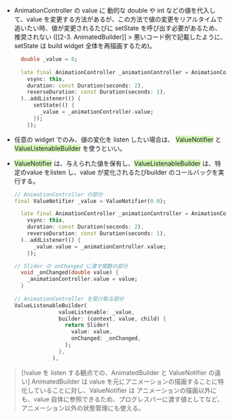 
- AnimationController の value に 動的な double や int などの値を代入して、value を変更する方法があるが、この方法で値の変更をリアルタイムで追いたい時、値が変更されるたびに setState を呼び出す必要があるため、推奨されない ([[2-3. AnimatedBuilder]] > 悪いコード例で記載したように、setState は build widget 全体を再描画するため)。

	```dart
	  double _value = 0;
	  
	  late final AnimationController _animationController = AnimationController(
	    vsync: this,
	    duration: const Duration(seconds: 2),
	    reverseDuration: const Duration(seconds: 1),
	  )..addListener(() {
	      setState(() {
	        _value = _animationController.value;
	      });
	    });
	```

- 任意の widget でのみ、値の変化を listen したい場合は、 <span style="background:#d3f8b6">ValueNotifier</span> と <span style="background:#d3f8b6">ValueListenableBuilder</span> を使うといい。

- <span style="background:#d3f8b6">ValueNotifier</span> は、与えられた値を保有し、<span style="background:#d3f8b6">ValueListenableBuilder</span> は、特定のvalue をlisten し、value が変化されるたびbuilder のコールバックを実行する。

	```dart
	// AnimationController の部分
	final ValueNotifier _value = ValueNotifier(0.0);
	
	  late final AnimationController _animationController = AnimationController(
	    vsync: this,
	    duration: const Duration(seconds: 2),
	    reverseDuration: const Duration(seconds: 1),
	  )..addListener(() {
	      _value.value = _animationController.value;
	    });
	
	// Slider の onChanged に渡す関数の部分
	  void _onChanged(double value) {
	    _animationController.value = value;
	  }
	  
	// AnimationController を受け取る部分
	ValueListenableBuilder(
	              valueListenable: _value,
	              builder: (context, value, child) {
	                return Slider(
	                  value: value,
	                  onChanged: _onChanged,
	                );
	              },
	            ),
	```


> [!value を listen する観点での、AnimatedBuilder と ValueNotifier の違い] 
> AnimatedBuilder は value を元にアニメーションの描画することに特化していることに対し、ValueNotifier は アニメーションの描画以外にも、value 自体に参照できるため、プログレスバーに渡す値としてなど、アニメーション以外の状態管理にも使える。

